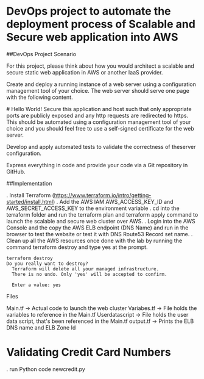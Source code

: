 # DevOps project to automate the deployment process of Scalable and Secure web application into AWS


##DevOps Project Scenario

For this project, please think about how you would architect a scalable and secure static web application in AWS or another IaaS provider.

Create and deploy a running instance of a web server using a configuration management tool of your choice. The web server should serve one page with the following content.

<title>Hello World</title>
# Hello World!
Secure this application and host such that only appropriate ports are publicly exposed and any http requests are redirected to https. This should be automated using a configuration management tool of your choice and you should feel free to use a self-signed certificate for the web server.

Develop and apply automated tests to validate the correctness of theserver configuration.

Express everything in code and provide your code via a Git repository in GitHub.


##Implementation

.  Install Terraform (https://www.terraform.io/intro/getting-started/install.html)
.  Add the AWS IAM AWS_ACCESS_KEY_ID and AWS_SECRET_ACCESS_KEY to the environment variable
.  cd into the terraform folder and run the terraform plan and terraform apply command to launch the     scalable and secure web cluster over AWS.
.  Login into the AWS Console and the copy the AWS ELB endpoint (DNS Name) and run in the browser to test the website or test it with DNS Route53 Record set name.
. Clean up all the AWS resources once done with the lab by running the command terraform destroy and type yes at the prompt.

```
terraform destroy
Do you really want to destroy?
  Terraform will delete all your managed infrastructure.
  There is no undo. Only 'yes' will be accepted to confirm.

  Enter a value: yes
```
Files

Main.tf -> Actual code to launch the web cluster
Variabes.tf -> File holds the variables to reference in the Main.tf
Userdatascript -> File holds the user data script, that's been referenced in the Main.tf
output.tf -> Prints the ELB DNS name and ELB Zone Id


# Validating Credit Card Numbers

. run Python code newcredit.py
